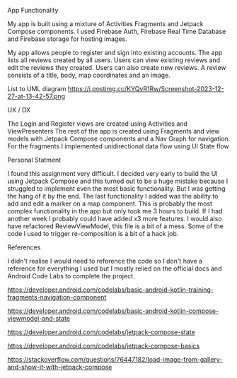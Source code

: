 



App Functionality 

My app is built using a mixture of Activities Fragments and Jetpack Compose components. I used Firebase Auth, Firebase Real Time Database and Firebase storage for hosting images. 

My app allows people to register and sign into existing accounts. The app lists all reviews created by all users. Users can view existing reviews and edit the reviews they created. Users can also create new reviews. A review consists of a title, body, map coordinates and an image. 

List to UML diagram  https://i.postimg.cc/KYQvR1Rw/Screenshot-2023-12-27-at-13-42-57.png


UX  / DX 

The Login and Register views are created using Activities and ViewPresenters 
The rest of the app is created using Fragments and view models with Jetpack Compose components and a Nav Graph for navigation. For the fragments I implemented
unidirectional data flow using UI State flow

Personal Statment

I found this assignment very difficult. I decided very early to build the UI using Jetpack Compose and this turned out to be a huge mistake because I struggled to implement even the most basic functionality. But I was getting the hang of it by the end. The last functionality I added was the ability to add and edit a marker on a map component. This is probably the most complex functionality in the app but only took me 3 hours to build. If I had another week I probably could have added x3 more features. I would also have refactored ReviewViewModel, this file is a bit of a mess. Some of the code I used to trigger re-composition is a bit of a hack job.


References

I didn't realise I would need to reference the code so I don't have a reference for everything I used but I mostly relied on the official docs and Android Code Labs to complete the project.

https://developer.android.com/codelabs/basic-android-kotlin-training-fragments-navigation-component

https://developer.android.com/codelabs/basic-android-kotlin-compose-viewmodel-and-state

https://developer.android.com/codelabs/jetpack-compose-state

https://developer.android.com/codelabs/jetpack-compose-basics

https://stackoverflow.com/questions/76447182/load-image-from-gallery-and-show-it-with-jetpack-compose

